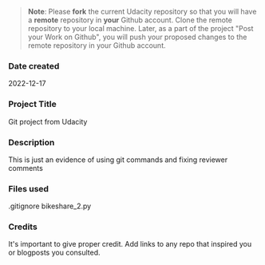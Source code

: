>**Note**: Please **fork** the current Udacity repository so that you will have a **remote** repository in **your** Github account. Clone the remote repository to your local machine. Later, as a part of the project "Post your Work on Github", you will push your proposed changes to the remote repository in your Github account.

### Date created
2022-12-17

### Project Title
Git project from Udacity

### Description
This is just an evidence of using git commands
and fixing reviewer comments

### Files used
.gitignore
bikeshare_2.py

### Credits
It's important to give proper credit. Add links to any repo that inspired you or blogposts you consulted.

